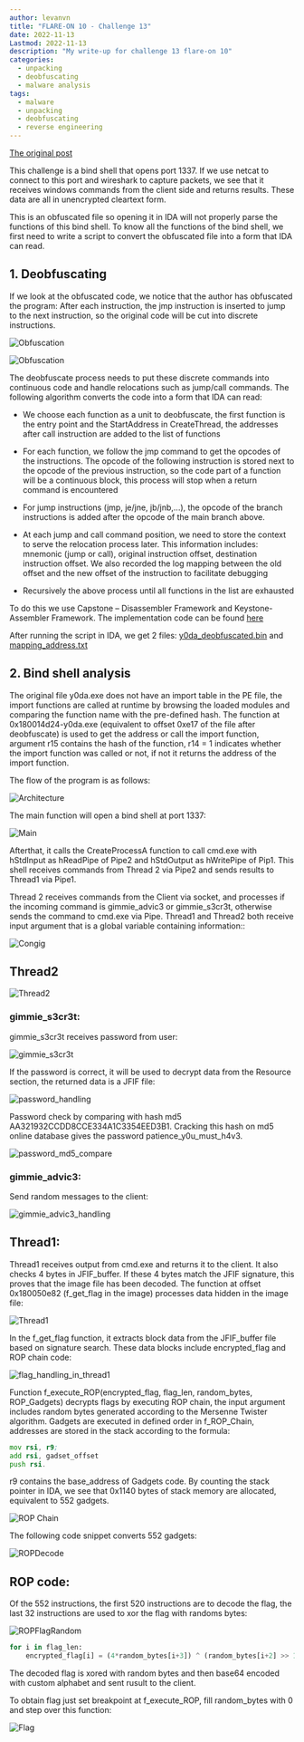 ```yaml
---
author: levanvn
title: "FLARE-ON 10 - Challenge 13"
date: 2022-11-13
Lastmod: 2022-11-13
description: "My write-up for challenge 13 flare-on 10"
categories:
  - unpacking
  - deobfuscating
  - malware analysis
tags:
  - malware
  - unpacking
  - deobfuscating
  - reverse engineering
---
```


[The original post](https://github.com/levanvn/FLareOn10Note/)

This challenge is a bind shell that opens port 1337. If we use netcat to connect to this port and wireshark to capture packets, we see that it receives windows commands from the client side and returns results. These data are all in unencrypted cleartext form.

This is an obfuscated file so opening it in IDA will not properly parse the functions of this bind shell. To know all the functions of the bind shell, we first need to write a script to convert the obfuscated file into a form that IDA can read.
## 1. Deobfuscating
If we look at the obfuscated code, we notice that the author has obfuscated the program: After each instruction, the jmp instruction is inserted to jump to the next instruction, so the original code will be cut into discrete instructions.

![Obfuscation](./flare-on10/images/obfuscated_instruction1.png)

![Obfuscation](./flare-on10/images/obfuscated_instruction2.png)

The deobfuscate process needs to put these discrete commands into continuous code and handle relocations such as jump/call commands.
The following algorithm converts the code into a form that IDA can read:

-   We choose each function as a unit to deobfuscate, the first function is the entry point and the StartAddress in CreateThread, the addresses after  call instruction are added to the list of functions

-   For each function, we follow the jmp command to get the opcodes of the instructions. The opcode of the following instruction is stored next to the opcode of the previous instruction, so the code part of a function will be a continuous block, this process will stop when a return command is
encountered

-   For jump instructions (jmp, je/jne, jb/jnb,...), the opcode of the branch instructions is added after the opcode of the main branch above.

-   At each jump and call command position, we need to store the context to serve the relocation process later. This information includes: mnemonic (jump or call), original instruction offset, destination instruction offset. We also recorded the log mapping between the old offset and the new offset of the instruction to facilitate debugging
-   Recursively the above process until all functions in the list are exhausted

To do this we use Capstone – Disassembler Framework and Keystone-Assembler Framework. The implementation code can be found [here](./flare-on10/code/deobfuscate.py)

After running the script in IDA, we get 2 files: [y0da_deobfuscated.bin](./flare-on10/files/y0da_deobfuscated.bin)  and [mapping_address.txt](./flare-on10/files/mapping_address.txt)
## 2.  Bind shell analysis
The original file y0da.exe does not have an import table in the PE file, the import functions are called at runtime by browsing the loaded modules and comparing the function name with the pre-defined hash. The function at 0x180014d24-y0da.exe (equivalent to offset 0xe17 of the file after deobfuscate) is used to get the address or call the import function, argument r15 contains the hash of the function, r14 = 1 indicates whether the import function was called or not, if not it returns the address of the import function.

The flow of the program is as follows:

![Architecture](./flare-on10/images/bind_shell_handling.png)

The main function will open a bind shell at port 1337:

![Main](./flare-on10/images/in_main_function.png)

Afterthat, it calls the CreateProcessA function to call cmd.exe with hStdInput as hReadPipe of Pipe2 and hStdOutput as hWritePipe of Pip1. This shell receives commands from Thread 2 via Pipe2 and sends results to Thread1 via Pipe1.

Thread 2 receives commands from the Client via socket, and processes if the incoming command is gimmie_advic3 or gimmie_s3cr3t, otherwise sends the command to cmd.exe via Pipe.
Thread1 and Thread2 both receive input argument that is a global variable containing information::

![Congig](./flare-on10/images/global_struct.png)

## Thread2

![Thread2](./flare-on10/images/thread2.png)

### gimmie_s3cr3t:
gimmie_s3cr3t receives password from user:

![gimmie_s3cr3t](./flare-on10/images/gimmie_s3cr3t.png)

If the password is correct, it will be used to decrypt data from the Resource section, the returned data is a JFIF file:

![password_handling](./flare-on10/images/password_handling.png)

Password check by comparing with hash md5 AA321932CCDD8CCE334A1C3354EED3B1. Cracking this hash on md5 online database gives the password patience_y0u_must_h4v3.

![password_md5_compare](./flare-on10/images/password_md5_compare.png)

### gimmie_advic3:
Send random messages to the client:

![gimmie_advic3_handling](./flare-on10/images/gimmie_advic3_handling.png)

## Thread1:
Thread1 receives output from cmd.exe and returns it to the client. It also checks 4 bytes in JFIF_buffer. If these 4 bytes match the JFIF signature, this proves that the image file has been decoded. The function at offset 0x180050e82 (f_get_flag in the image) processes data hidden in the image file:

![Thread1](./flare-on10/images/thread1.png)

In the f_get_flag function, it extracts block data from the JFIF_buffer file based on signature search. These data blocks include encrypted_flag and ROP chain code:

![flag_handling_in_thread1](./flare-on10/images/flag_handling_in_thread1.png)

Function f_execute_ROP(encrypted_flag, flag_len, random_bytes, ROP_Gadgets) decrypts flags by executing ROP chain, the input argument includes random bytes generated according to the Mersenne Twister algorithm.
Gadgets are executed in defined order in f_ROP_Chain, addresses are stored in the stack according to the formula:
```asm
mov rsi, r9;
add rsi, gadset_offset
push rsi. 
```
r9 contains the base_address of Gadgets code. By counting the stack pointer in IDA, we see that 0x1140 bytes of stack memory are allocated, equivalent to 552 gadgets.

![ROP Chain](./flare-on10/images/rop_chain.png)

The following code snippet converts 552 gadgets:

![ROPDecode](./flare-on10/images/rop_code.png)

## ROP code:
Of the 552 instructions, the first 520 instructions are to decode the flag, the last 32 instructions are used to xor the flag with randoms bytes:

![ROPFlagRandom](./flare-on10/images/rop_flag_random.png)

```python
for i in flag_len:
	encrypted_flag[i] = (4*random_bytes[i+3]) ^ (random_bytes[i+2] >> 1) &   (2*random_bytes[i+1]) ^ (random_bytes[i]) ^ (decoded_flag[i])

```
The decoded flag is xored with random bytes and then base64 encoded with custom alphabet and sent rusult to the client.

To obtain flag just set breakpoint at f_execute_ROP, fill random_bytes with 0 and step over this function:

![Flag](./flare-on10/images/flag.png)




